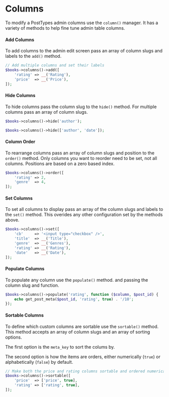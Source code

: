 # Columns

To modify a PostTypes admin columns use the `column()` manager. It has a variety of methods to help fine tune admin table columns.

#### Add Columns

To add columns to the admin edit screen pass an array of column slugs and labels to the `add()` method.

```php
// Add multiple columns and set their labels
$books->columns()->add([
    'rating' => __('Rating'),
    'price'  => __('Price'),
]);
```

#### Hide Columns

To hide columns pass the column slug to the `hide()` method. For multiple columns pass an array of column slugs.

```php
$books->columns()->hide('author');

$books->columns()->hide(['author', 'date']);
```

#### Column Order

To rearrange columns pass an array of column slugs and position to the `order()` method. Only columns you want to reorder need to be set, not all columns. Positions are based on a zero based index.

```php
$books->columns()->order([
    'rating' => 2,
    'genre'  => 4,
]);
```

#### Set Columns

To set all columns to display pass an array of the column slugs and labels to the `set()` method. This overides any other configuration set by the methods above.

```php
$books->columns()->set([
    'cb'     => '<input type="checkbox" />',
    'title'  => __('Title'),
    'genre'  => __('Genres'),
    'rating' => __('Rating'),
    'date'   => __('Date'),
]);
```

#### Populate Columns

To populate any column use the `populate()` method. and passing the column slug and function.

```php
$books->columns()->populate('rating', function ($column, $post_id) {
    echo get_post_meta($post_id, 'rating', true) . '/10';
});
```

#### Sortable Columns

To define which custom columns are sortable use the `sortable()` method. This method accepts an array of column slugs and an array of sorting options.

The first option is the `meta_key` to sort the colums by.

The second option is how the items are orders, either numerically (`true`) or alphabetically (`false`) by default.

```php
// Make both the price and rating columns sortable and ordered numerically
$books->columns()->sortable([
    'price'  => ['price', true],
    'rating' => ['rating', true],
]);
```
